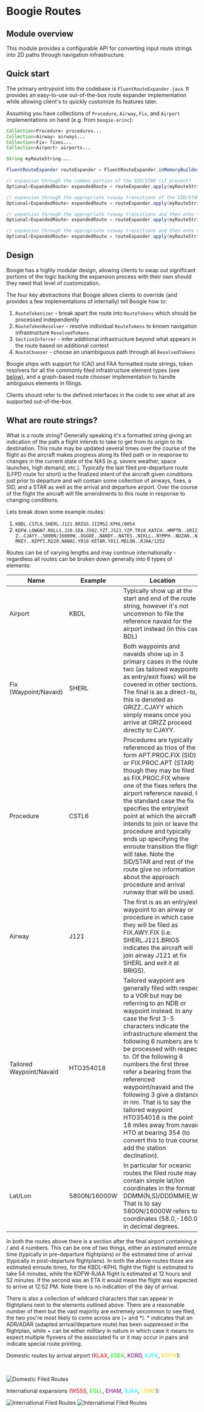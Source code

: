 # Boogie Routes

## Module overview

This module provides a configurable API for converting input route strings into 2D paths through navigation infrastructure.

## Quick start

The primary entrypoint into the codebase is `FluentRouteExpander.java`. It provides an easy-to-use out-of-the-box route expander implementation while allowing 
client's to quickly customize its features later.

Assuming you have collections of `Procedure`, `Airway`, `Fix`, and `Airport` implementations on hand (e.g. from `boogie-arinc`):

```java
Collection<Procedure> procedures...
Collection<Airway> airways...
Collection<Fix> fixes...
Collection<Airport> airports...

String myRouteString....

FluentRouteExpander routeExpander = FluentRouteExpander.inMemoryBuilder(airports, procedures, airways, fixes).build();

// expansion through the common portion of the SID/STAR (if present)
Optional<ExpandedRoute> expandedRoute = routeExpander.apply(myRouteString);

// expansion through the appropriate runway transitions of the SID/STAR given the arr/dep runway
Optional<ExpandedRoute> expandedRoute = routeExpander.apply(myRouteString, myDepartureRunway, myArrivalRunway);

// expansion through the appropriate runway transitions and then onto the conventional approach serving the arrival runway
Optional<ExpandedRoute> expandedRoute = routeExpander.apply(myRouteString, myDepartureRunway, myArrivalRunway, CONV);

// expansion through the appropriate runway transitions and then onto the RNP approach (if one exists) or else the RNAV (if one exists) or else the CONV (if one exists)
Optional<ExpandedRoute> expandedRoute = routeExpander.apply(myRouteString, myDepartureRunway, myArrivalRunway, RNP, RNAV, CONV);
```

## Design

Boogie has a highly modular design, allowing clients to swap out significant portions of the logic backing the expansion process with their own should they need that level of 
customization.

The four key abstractions that Boogie allows clients to override (and provides a few implementations of internally) tell Boogie how to:

1. `RouteTokenizer` - break apart the route into `RouteTokens` which should be processed independently
2. `RouteTokenResolver` - resolve individual `RouteTokens` to known navigation infrastructure `ResolvedTokens`
3. `SectionInferrer` - infer additional infrastructure beyond what appears in the route based on additional context
4. `RouteChooser` - choose an unambiguous path through all `ResolvedTokens`

Boogie ships with support for ICAO and FAA formatted route strings, token resolvers for all the commonly filed infrastructure element types (see [below](#what-are-route-strings?)), and a graph-based route chooser implementation to handle ambiguous elements in filings.

Clients should refer to the defined interfaces in the code to see what all are supported out-of-the-box.

## What are route strings?

What is a route string? Generally speaking it's a formatted string giving an indication of the path a flight intends to take to get from its origin to its destination. This route may be 
updated several times over the course of the flight as the aircraft makes progress along its filed path or in response to changes in the current state of the NAS (e.g. severe weather, 
space launches, high demand, etc.). Typically the last filed pre-departure route (LFPD route for short) is the finalized intent of the aircraft given conditions just prior to departure and 
will contain some collection of airways, fixes, a SID, and a STAR as well as the arrival and departure airport. Over the course of the flight the aircraft will file amendments to this route 
in response to changing conditions.

Lets break down some example routes:

1. ```KBDL.CSTL6.SHERL.J121.BRIGS.JIIMS2.KPHL/0054```
2. ```KDFW.LOWGN7.ROLLS.J20.SEA.J502.YZT.J523.YZP.TR18.KATCH..HMPTN..GRIZZ..CJAYY..5800N/16000W..OGGOE..NANDY..NATES..NIKLL..NYMPH..NUZAN..NRKEY..NIPPI.R220.NANAC.Y810.KETAR.Y811.MELON..RJAA/1252```

Routes can be of varying lengths and may continue internationally - regardless all routes can be broken down generally into 6 types of elements:

<table class="table table-bordered">
  <thead>
    <tr>
      <th class="text-left">Name</th>
      <th class="text-left">Example</th>
      <th class="text-left">Location</th>
    </tr>
  </thead>
  <tbody>
    <tr><td>Airport</td><td>KBDL</td><td>Typically show up at the start and end of the route string, however it's not uncommon to file the reference navaid for the airport instead (in this case BDL)</td></tr>
    <tr><td>Fix (Waypoint/Navaid)</td><td>SHERL</td><td>Both waypoints and navaids show up in 3 primary cases in the route, two (as tailored waypoints, as entry/exit fixes) will be covered in other sections. The final is as a direct-to, this is denoted as GRIZZ..CJAYY which simply means once you arrive at GRIZZ proceed directly to CJAYY.</td></tr>
    <tr><td>Procedure</td><td>CSTL6</td><td>Procedures are typically referenced as trios of the form APT.PROC.FIX (SID) or FIX.PROC.APT (STAR) though they may be filed as FIX.PROC.FIX where one of the fixes refers the airport reference navaid. In the standard case the fix specifies the entry/exit point at which the aircraft intends to join or leave the procedure and typically ends up specifying the enroute transition the flight will take. Note the SID/STAR and rest of the route give no information about the approach procedure and arrival runway that will be used.</td></tr>
    <tr><td>Airway</td><td>J121</td><td>The first is as an entry/exit waypoint to an airway or procedure in which case they will be filed as FIX.AWY.FIX (i.e. SHERL.J121.BRIGS indicates the aircraft will join airway J121 at fix SHERL and exit it at BRIGS).</td></tr>
    <tr><td>Tailored Waypoint/Navaid</td><td>HTO354018</td><td>Tailored waypoint are generally filed with respect to a VOR but may be referring to an NDB or waypoint instead. In any case the first 3-5 characters indicate the infrastructure element the following 6 numbers are to be processed with respect to. Of the following 6 numbers the first three refer a bearing from the referenced waypoint/navaid and the following 3 give a distance in nm. That is to say the tailored waypoint HTO354018 is the point 18 miles away from navaid HTO at bearing 354 (to convert this to true course add the station declination).</td></tr>
    <tr><td>Lat/Lon</td><td>5800N/16000W</td><td>In particular for oceanic routes the filed route may contain simple lat/lon coordinates in the format DDMM{N,S}/DDDMM{E,W}. That is to say 5800N/16000W refers to coordinates (58.0,-160.0) in decimal degrees.</td></tr>
  </tbody>
</table>

In both the routes above there is a section after the final airport containing a / and 4 numbers. This can be one of two things, either an estimated enroute time (typically in pre-departure 
flightplans) or the estimated time of arrival (typically in post-departure flightplans). In both the above routes those are estimated enroute times, for the KBDL-KPHL flight the flight is 
estimated to take 54 minutes, while the KDFW-RJAA flight is estimated at 12 hours and 52 minutes. If the second was an ETA it would mean the flight was expected to arrive at 12:52 PM. Note 
there is no indication of the day of arrival.

There is also a collection of wildcard characters that can appear in flightplans next to the elements outlined above. There are a reasonable number of them but the vast majority are 
extremely uncommon to see filed, the two you're most likely to come across are (+ and *). * indicates that an ADR/ADAR (adapted arrival/departure route) has been suppressed in the 
flightplan, while + can be either military in nature in which case it means to expect multiple flyovers of the associated fix or it may occur in pairs and indicate special route printing. 

<div class="img-with-text">
<p>Domestic routes by arrival airport (<span style="color: red;">KLAX</span>, <span style="color: lime;">KSEA</span>, <span style="color: purple;">KORD</span>,
 <span style="color: cyan;">KJFK</span>, <span style="color: gold;">KDFW</span>):</p>
</div>
<br />

![Domestic Filed Routes](docs/domestic-filed-routes.png)
<br />
<div class="img-with-text">
<p>International expansions  (<span style="color: red;">WSSS</span>, <span style="color: lime;">EGLL</span>, <span style="color: purple;">EHAM</span>,
 <span style="color: cyan;">RJAA</span>, <span style="color: gold;">LEMD</span>):</p>
</div>

![International Filed Routes](docs/international-filed-routes-1.png)
![International Filed Routes](docs/international-filed-routes-2.png)
